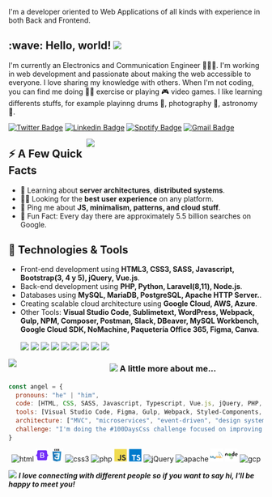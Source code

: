 I'm a developer oriented to Web Applications of all kinds with experience in both Back and Frontend.

<h2>:wave: Hello, world! <img src="https://media.giphy.com/media/Q7SKqn3G97xpmfSOvG/giphy.gif" width="70"></h2>

<p>I'm currently an Electronics and Communication Engineer 👨🏽‍💻. I'm working in web development and passionate about making the web accessible to everyone. I love sharing my knowledge with others. When I'm not coding, you can find me doing 💪🏽 exercise or playing 🎮 video games. I like learning differents stuffs, for example playinng drums 🥁, photography 📸, astronomy 🌌.</p>

[![Twitter Badge](https://img.shields.io/badge/-@AFM0129-1ca0f1?style=for-the-badge&labelColor=1ca0f1&logo=twitter&logoColor=white&link=https://twitter.com/AFM0129)](https://twitter.com/AFM0129) [![Linkedin Badge](https://img.shields.io/badge/-Angel%20Farias-blue?style=for-the-badge&logo=Linkedin&logoColor=white&link=https://www.linkedin.com/in/miguel-angel-farias-monroy-468649173/)](https://www.linkedin.com/in/miguel-angel-farias-monroy-468649173/) [![Spotify Badge](https://img.shields.io/badge/-@Angel%20Farias-1ED760?style=for-the-badge&amp;labelColor=fff&amp;logo=Spotify&amp;link=https://open.spotify.com/user/22etj2scobo5kiyypg2jkfw6y)](https://open.spotify.com/user/22etj2scobo5kiyypg2jkfw6y) [![Gmail Badge](https://img.shields.io/badge/-angelfarias32@gmail.com-c14438?style=for-the-badge&logo=Gmail&logoColor=white&link=mailto:angelfarias32@gmail.com)](mailto:angelfarias32@gmail.com)

<img align="right" src="https://media.giphy.com/media/PiQejEf31116URju4V/source.gif" width="350">
<h2>⚡️ A Few Quick Facts</h2>
<ul>
<li>🧐 Learning about <b>server architectures</b>, <b>distributed systems</b>.</li>
<li>👨‍💻 Looking for the <b>best user experience</b> on any platform.</li>
<li>💬 Ping me about <b>JS, minimalism, patterns, and cloud stuff</b>.</li>
<li>🎉 Fun Fact: Every day there are approximately 5.5 billion searches on Google.</li>
</ul>

## 🔧 Technologies & Tools

- Front-end development using **HTML3, CSS3, SASS, Javascript, Bootstrap(3, 4 y 5), jQuery, Vue.js**.
- Back-end development using **PHP, Python, Laravel(8,11), Node.js**.
- Databases using **MySQL, MariaDB, PostgreSQL, Apache HTTP Server.**.
- Creating scalable cloud architecture using **Google Cloud, AWS, Azure**.
- Other Tools: **Visual Studio Code, Sublimetext, WordPress, Webpack, Gulp, NPM, Composer, Postman, Slack, DBeaver, MySQL Workbench, Google Cloud SDK, NoMachine, Paquetería Office 365, Figma, Canva**.
<br><br>
![](https://img.shields.io/badge/Code-PHP-informational?style=flat&logo=php&logoColor=white&color=2bbc8a)
![](https://img.shields.io/badge/Code-JavaScript-informational?style=flat&logo=javascript&logoColor=white&color=2bbc8a)
![](https://img.shields.io/badge/Code-HTML-informational?style=flat&logo=html5&logoColor=white&color=2bbc8a)
![](https://img.shields.io/badge/Code-CSS-informational?style=flat&logo=css3&logoColor=white&color=2bbc8a)
![](https://img.shields.io/badge/Code-SASS-informational?style=flat&logo=sass&logoColor=white&color=2bbc8a)
![](https://img.shields.io/badge/Framework-LARAVEL-informational?style=flat&logo=laravel&logoColor=white&color=2bbc8a)
![](https://img.shields.io/badge/Framework-NODE-informational?style=flat&logo=node&logoColor=white&color=2bbc8a)
![](https://img.shields.io/badge/DB-Mysql-informational?style=flat&logo=mysql&logoColor=white&color=2bbc8a)
![](https://img.shields.io/badge/Editor-Visual_studio_code-informational?style=flat&logo=visual-studio-code&logoColor=white&color=2bbc8a)

<img align="left" src="https://media.giphy.com/media/11ZSwQNWba4YF2/source.gif" width="200">

### <img src="https://media.giphy.com/media/LmNwrBhejkK9EFP504/source.gif" width="50"> A little more about me...  
```javascript
const angel = {
  pronouns: "he" | "him",
  code: [HTML, CSS, SASS, Javascript, Typescript, Vue.js, jQuery, PHP, Laravel, Python, SQL, Git],
  tools: [Visual Studio Code, Figma, Gulp, Webpack, Styled-Components, Composer, Postman],
  architecture: ["MVC", "microservices", "event-driven", "design system pattern"],
  challenge: "I'm doing the #100DaysCss challenge focused on improving my code."
}
```
<p align="center">
<img src="[https://image.flaticon.com/icons/png/512/1216/1216733.png](https://upload.wikimedia.org/wikipedia/commons/thumb/6/61/HTML5_logo_and_wordmark.svg/250px-HTML5_logo_and_wordmark.svg.png)" alt="html" width="25" height="25" />
<img src="https://raw.githubusercontent.com/devicons/devicon/master/icons/bootstrap/bootstrap-plain.svg" alt="bootstrap" width="25" height="25" />
<img src="https://raw.githubusercontent.com/devicons/devicon/master/icons/css3/css3-original-wordmark.svg" alt="css3" width="25" height="25" />
<img src="https://cdn.worldvectorlogo.com/logos/sass-1.svg" alt="css3" width="25" height="25" />
<img src="https://image.flaticon.com/icons/png/512/919/919830.png" alt="php" width="25" height="25" />
<img src="https://raw.githubusercontent.com/devicons/devicon/master/icons/javascript/javascript-original.svg" alt="javascript" width="25" height="25" />
<img src="https://raw.githubusercontent.com/devicons/devicon/master/icons/typescript/typescript-original.svg" alt="typescript" width="25" height="25" />
<img src="https://www.vectorlogo.zone/logos/jquery/jquery-icon.svg" alt="jQuery" width="25" height="25" />
<img src="https://cdn.icon-icons.com/icons2/2107/PNG/512/file_type_apache_icon_130750.png" alt="apache" width="25" height="25" />
<img src="https://raw.githubusercontent.com/devicons/devicon/master/icons/mysql/mysql-original-wordmark.svg" alt="mysql" width="25" height="25" />
<img src="https://raw.githubusercontent.com/devicons/devicon/master/icons/nodejs/nodejs-original-wordmark.svg" alt="nodejs" width="25" height="25" />
<img src="https://www.vectorlogo.zone/logos/google_cloud/google_cloud-icon.svg" alt="gcp" width="25" height="25" />
</p>

<img src="https://upload.wikimedia.org/wikipedia/commons/6/67/Collaboration_logo_V2.svg" width="60"> <em><b>I love connecting with different people so if you want to say hi, I'll be happy to meet you!</em>
